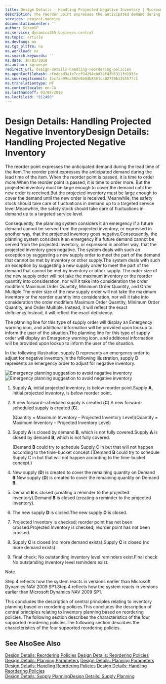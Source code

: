 ```yaml
---
title: Design Details - Handling Projected Negative Inventory | Microsoft Docs
description: The reorder point expresses the anticipated demand during the lead time of the item. When the reorder point is passed, it is time to order more. But the projected inventory must be large enough to cover the demand until the new order is received. Meanwhile, the safety stock should take care of fluctuations in demand up to a targeted service level.
services: project-madeira
documentationcenter: ''
author: SorenGP
ms.service: dynamics365-business-central
ms.topic: article
ms.devlang: na
ms.tgt_pltfrm: na
ms.workload: na
ms.search.keywords: ''
ms.date: 10/01/2018
ms.author: sgroespe
redirect_url: design-details-handling-reordering-policies
ms.openlocfilehash: cfedced3a1e7ccf94294ebd36f4fb5311fd1933e
ms.sourcegitcommit: 1bcfaa99ea302e6b84b8361ca02730b135557fc1
ms.translationtype: HT
ms.contentlocale: en-CA
ms.lasthandoff: 03/08/2019
ms.locfileid: "812499"
---
```

# <a name="design-details-handling-projected-negative-inventory"></a><span data-ttu-id="ab601-106">Design Details: Handling Projected Negative Inventory</span><span class="sxs-lookup"><span data-stu-id="ab601-106">Design Details: Handling Projected Negative Inventory</span></span>
<span data-ttu-id="ab601-107">The reorder point expresses the anticipated demand during the lead time of the item.</span><span class="sxs-lookup"><span data-stu-id="ab601-107">The reorder point expresses the anticipated demand during the lead time of the item.</span></span> <span data-ttu-id="ab601-108">When the reorder point is passed, it is time to order more.</span><span class="sxs-lookup"><span data-stu-id="ab601-108">When the reorder point is passed, it is time to order more.</span></span> <span data-ttu-id="ab601-109">But the projected inventory must be large enough to cover the demand until the new order is received.</span><span class="sxs-lookup"><span data-stu-id="ab601-109">But the projected inventory must be large enough to cover the demand until the new order is received.</span></span> <span data-ttu-id="ab601-110">Meanwhile, the safety stock should take care of fluctuations in demand up to a targeted service level.</span><span class="sxs-lookup"><span data-stu-id="ab601-110">Meanwhile, the safety stock should take care of fluctuations in demand up to a targeted service level.</span></span>  

 <span data-ttu-id="ab601-111">Consequently, the planning system considers it an emergency if a future demand cannot be served from the projected inventory, or expressed in another way, that the projected inventory goes negative.</span><span class="sxs-lookup"><span data-stu-id="ab601-111">Consequently, the planning system considers it an emergency if a future demand cannot be served from the projected inventory, or expressed in another way, that the projected inventory goes negative.</span></span> <span data-ttu-id="ab601-112">The system deals with such an exception by suggesting a new supply order to meet the part of the demand that cannot be met by inventory or other supply.</span><span class="sxs-lookup"><span data-stu-id="ab601-112">The system deals with such an exception by suggesting a new supply order to meet the part of the demand that cannot be met by inventory or other supply.</span></span> <span data-ttu-id="ab601-113">The order size of the new supply order will not take the maximum inventory or the reorder quantity into consideration, nor will it take into consideration the order modifiers Maximum Order Quantity, Minimum Order Quantity, and Order Multiple.</span><span class="sxs-lookup"><span data-stu-id="ab601-113">The order size of the new supply order will not take the maximum inventory or the reorder quantity into consideration, nor will it take into consideration the order modifiers Maximum Order Quantity, Minimum Order Quantity, and Order Multiple.</span></span> <span data-ttu-id="ab601-114">Instead, it will reflect the exact deficiency.</span><span class="sxs-lookup"><span data-stu-id="ab601-114">Instead, it will reflect the exact deficiency.</span></span>  

 <span data-ttu-id="ab601-115">The planning line for this type of supply order will display an Emergency warning icon, and additional information will be provided upon lookup to inform the user of the situation.</span><span class="sxs-lookup"><span data-stu-id="ab601-115">The planning line for this type of supply order will display an Emergency warning icon, and additional information will be provided upon lookup to inform the user of the situation.</span></span>  

 <span data-ttu-id="ab601-116">In the following illustration, supply D represents an emergency order to adjust for negative inventory.</span><span class="sxs-lookup"><span data-stu-id="ab601-116">In the following illustration, supply D represents an emergency order to adjust for negative inventory.</span></span>  

 <span data-ttu-id="ab601-117">![Emergency planning suggestion to avoid negative inventory](media/nav_app_supply_planning_2_negative_inventory.png "Emergency planning suggestion to avoid negative inventory")</span><span class="sxs-lookup"><span data-stu-id="ab601-117">![Emergency planning suggestion to avoid negative inventory](media/nav_app_supply_planning_2_negative_inventory.png "Emergency planning suggestion to avoid negative inventory")</span></span>  

1.  <span data-ttu-id="ab601-118">Supply **A**, initial projected inventory, is below reorder point.</span><span class="sxs-lookup"><span data-stu-id="ab601-118">Supply **A**, initial projected inventory, is below reorder point.</span></span>  
2.  <span data-ttu-id="ab601-119">A new forward-scheduled supply is created (**C**).</span><span class="sxs-lookup"><span data-stu-id="ab601-119">A new forward-scheduled supply is created (**C**).</span></span>  

     <span data-ttu-id="ab601-120">(Quantity = Maximum Inventory – Projected Inventory Level)</span><span class="sxs-lookup"><span data-stu-id="ab601-120">(Quantity = Maximum Inventory – Projected Inventory Level)</span></span>  
3.  <span data-ttu-id="ab601-121">Supply **A** is closed by demand **B**, which is not fully covered.</span><span class="sxs-lookup"><span data-stu-id="ab601-121">Supply **A** is closed by demand **B**, which is not fully covered.</span></span>  

     <span data-ttu-id="ab601-122">(Demand **B** could try to schedule Supply C in but that will not happen according to the time-bucket concept.)</span><span class="sxs-lookup"><span data-stu-id="ab601-122">(Demand **B** could try to schedule Supply C in but that will not happen according to the time-bucket concept.)</span></span>  
4.  <span data-ttu-id="ab601-123">New supply (**D**) is created to cover the remaining quantity on Demand **B**.</span><span class="sxs-lookup"><span data-stu-id="ab601-123">New supply (**D**) is created to cover the remaining quantity on Demand **B**.</span></span>  
5.  <span data-ttu-id="ab601-124">Demand **B** is closed (creating a reminder to the projected inventory).</span><span class="sxs-lookup"><span data-stu-id="ab601-124">Demand **B** is closed (creating a reminder to the projected inventory).</span></span>  
6.  <span data-ttu-id="ab601-125">The new supply **D** is closed.</span><span class="sxs-lookup"><span data-stu-id="ab601-125">The new supply **D** is closed.</span></span>  
7.  <span data-ttu-id="ab601-126">Projected Inventory is checked; reorder point has not been crossed.</span><span class="sxs-lookup"><span data-stu-id="ab601-126">Projected Inventory is checked; reorder point has not been crossed.</span></span>  
8.  <span data-ttu-id="ab601-127">Supply **C** is closed (no more demand exists).</span><span class="sxs-lookup"><span data-stu-id="ab601-127">Supply **C** is closed (no more demand exists).</span></span>  
9. <span data-ttu-id="ab601-128">Final check: No outstanding inventory level reminders exist.</span><span class="sxs-lookup"><span data-stu-id="ab601-128">Final check: No outstanding inventory level reminders exist.</span></span>  

> [!NOTE]  
>  <span data-ttu-id="ab601-129">Step 4 reflects how the system reacts in versions earlier than Microsoft Dynamics NAV 2009 SP1.</span><span class="sxs-lookup"><span data-stu-id="ab601-129">Step 4 reflects how the system reacts in versions earlier than Microsoft Dynamics NAV 2009 SP1.</span></span>  

 <span data-ttu-id="ab601-130">This concludes the description of central principles relating to inventory planning based on reordering policies.</span><span class="sxs-lookup"><span data-stu-id="ab601-130">This concludes the description of central principles relating to inventory planning based on reordering policies.</span></span> <span data-ttu-id="ab601-131">The following section describes the characteristics of the four supported reordering policies.</span><span class="sxs-lookup"><span data-stu-id="ab601-131">The following section describes the characteristics of the four supported reordering policies.</span></span>  

## <a name="see-also"></a><span data-ttu-id="ab601-132">See Also</span><span class="sxs-lookup"><span data-stu-id="ab601-132">See Also</span></span>  
 <span data-ttu-id="ab601-133">[Design Details: Reordering Policies](design-details-reordering-policies.md) </span><span class="sxs-lookup"><span data-stu-id="ab601-133">[Design Details: Reordering Policies](design-details-reordering-policies.md) </span></span>  
 <span data-ttu-id="ab601-134">[Design Details: Planning Parameters](design-details-planning-parameters.md) </span><span class="sxs-lookup"><span data-stu-id="ab601-134">[Design Details: Planning Parameters](design-details-planning-parameters.md) </span></span>  
 <span data-ttu-id="ab601-135">[Design Details: Handling Reordering Policies](design-details-handling-reordering-policies.md) </span><span class="sxs-lookup"><span data-stu-id="ab601-135">[Design Details: Handling Reordering Policies](design-details-handling-reordering-policies.md) </span></span>  
 [<span data-ttu-id="ab601-136">Design Details: Supply Planning</span><span class="sxs-lookup"><span data-stu-id="ab601-136">Design Details: Supply Planning</span></span>](design-details-supply-planning.md)
